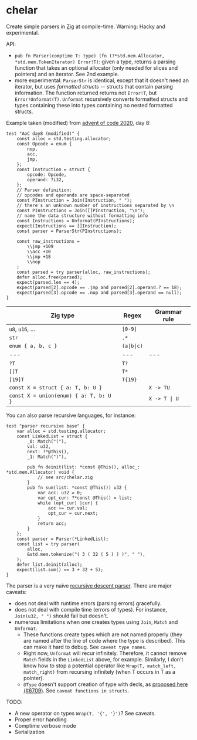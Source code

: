 # chelar

Create simple parsers in [Zig](https://ziglang.org/) at compile-time. Warning: Hacky and experimental. 

API:

- `pub fn Parser(comptime T: type) (fn (?*std.mem.Allocator, *std.mem.TokenIterator) Error!T)`: given a type, returns a parsing function that takes an optional allocator (only needed for slices and pointers) and an iterator. See 2nd example.
- more experimental: `ParserStr` is identical, except that it doesn't need an iterator, but uses *formatted structs* -- structs that contain parsing information. The function returned returns not `Error!T`, but `Error!Unformat(T)`. `Unformat` recursively converts formatted structs and types containing these into types containing no nested formatted structs.

Example taken (modified) from [advent of code 2020](https://adventofcode.com/), day 8:

```Zig
test "AoC day8 (modified)" {
    const alloc = std.testing.allocator;
    const Opcode = enum {
        nop,
        acc,
        jmp,
    };
    const Instruction = struct {
        opcode: Opcode,
        operand: ?i32,
    };
    // Parser definition:
    // opcodes and operands are space-separated
    const PInstruction = Join(Instruction, " ");
    // there's an unknown number of instructions separated by \n
    const PInstructions = Join([]PInstruction, "\n");
    // name the data structure without formatting info
    const Instructions = Unformat(PInstructions);
    expect(Instructions == []Instruction);
    const parser = ParserStr(PInstructions);

    const raw_instructions =
        \\jmp +109
        \\acc +10
        \\jmp +18
        \\nop
    ;
    const parsed = try parser(alloc, raw_instructions);
    defer alloc.free(parsed);
    expect(parsed.len == 4);
    expect(parsed[2].opcode == .jmp and parsed[2].operand.? == 18);
    expect(parsed[3].opcode == .nop and parsed[3].operand == null);
}
```

Zig type | Regex | Grammar rule
---|---|---
`u8`, `u16`, ... | `[0-9]` |
`str` | `.*` |
`enum { a, b, c }` | <code>(a&#124;b&#124;c)</code> |
---|---|---
`?T` | `T?` |
`[]T` | `T*` |
`[19]T` | `T{19}` |
`const X = struct { a: T, b: U }` | | `X -> TU` 
`const X = union(enum) { a: T, b: U }` | | <code>X -> T &#124; U</code>

You can also parse recursive languages, for instance:

```Zig
test "parser recursive base" {
    var alloc = std.testing.allocator;
    const LinkedList = struct {
        _0: Match("("),
        val: u32,
        next: ?*@This(),
        _1: Match(")"),

        pub fn deinit(list: *const @This(), alloc_: *std.mem.Allocator) void {
            // see src/chelar.zig
        }
        pub fn sum(list: *const @This()) u32 {
            var acc: u32 = 0;
            var opt_cur: ?*const @This() = list;
            while (opt_cur) |cur| {
                acc += cur.val;
                opt_cur = cur.next;
            }
            return acc;
        }
    };
    const parser = Parser(*LinkedList);
    const list = try parser(
        alloc,
        &std.mem.tokenize("( 3 ( 32 ( 5 ) ) )", " "),
    );
    defer list.deinit(alloc);
    expect(list.sum() == 3 + 32 + 5);
}
```

The parser is a very naive [recursive descent parser](https://en.wikipedia.org/wiki/Recursive_descent_parser). There are major caveats:

- does not deal with runtime errors (parsing errors) gracefully.
- does not deal with compile time (errors of types). For instance, `Join(u32, " ")` should fail but doesn't. 
- numerous limitations when one creates types using `Join`, `Match` and `Unformat`.
	* These functions create types which are not named properly (they are named after the line of code where the type is described). This can make it hard to debug. See `caveat type names`.
	* Right now, `Unformat` will recur infinitely. Therefore, it cannot remove `Match` fields in the `LinkedList` above, for example. Similarly, I don't know how to stop a potential operator like `Wrap(T, match_left, match_right)` from recursing infinitely (when T occurs in T as a pointer).
	* `@Type` doesn't support creation of type with decls, as [proposed here (#6709)](https://github.com/ziglang/zig/issues/6709). See `caveat functions in structs`.

TODO:

- A new operator on types `Wrap(T, '{', '}')`? See caveats.
- Proper error handling
- Comptime verbose mode
- Serialization
